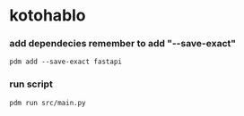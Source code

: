 # kotohablo

### add dependecies remember to add "--save-exact"
`pdm add --save-exact fastapi`


### run script
`pdm run src/main.py`